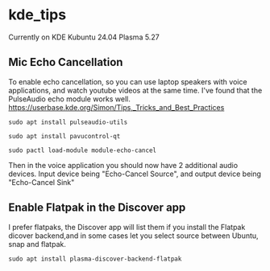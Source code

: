 # kde_tips

Currently on KDE Kubuntu 24.04 Plasma 5.27


## Mic Echo Cancellation

To enable echo cancellation, so you can use laptop speakers with voice applications, and watch youtube videos at the same time. I've found that the PulseAudio echo module works well.
https://userbase.kde.org/Simon/Tips,_Tricks_and_Best_Practices


```
sudo apt install pulseaudio-utils
```
```
sudo apt install pavucontrol-qt
```
```
sudo pactl load-module module-echo-cancel
```

Then in the voice application you should now have 2 additional audio devices. Input device being "Echo-Cancel Source", and output device being "Echo-Cancel Sink"



## Enable Flatpak in the Discover app
I prefer flatpaks, the Discover app will list them if you install the Flatpak dicover backend,and in some cases let you select source between Ubuntu, snap and flatpak.

```
sudo apt install plasma-discover-backend-flatpak
```
